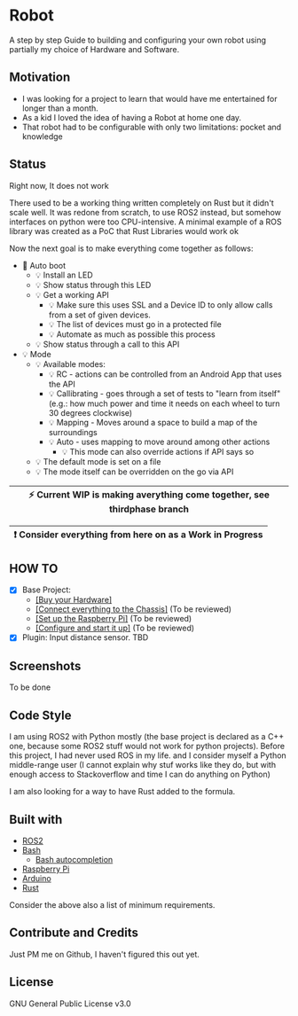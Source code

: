 # Robot

A step by step Guide to building and configuring your own robot using partially my choice of Hardware and Software.

## Motivation

- I was looking for a project to learn that would have me entertained for longer than a month.
- As a kid I loved the idea of having a Robot at home one day.
- That robot had to be configurable with only two limitations: pocket and knowledge 

## Status

Right now, It does not work 

There used to be a working thing written completely on Rust but it didn't scale well.
It was redone from scratch, to use ROS2 instead, but somehow interfaces on python were too CPU-intensive.
A minimal example of a ROS library was created as a PoC that Rust Libraries would work ok

Now the next goal is to make everything come together as follows:
- :wrench: Auto boot
  - :bulb: Install an LED
  - :bulb: Show status through this LED
  - :bulb: Get a working API 
    - :bulb: Make sure this uses SSL and a Device ID to only allow calls from a set of given devices.
    - :bulb: The list of devices must go in a protected file
    - :bulb: Automate as much as possible this process
  - :bulb: Show status through a call to this API
- :bulb: Mode
  - :bulb: Available modes:
    - :bulb: RC - actions can be controlled from an Android App that uses the API
    - :bulb: Callibrating - goes through a set of tests to "learn from itself" (e.g.: how much power and time it needs on each wheel to turn 30 degrees clockwise)
    - :bulb: Mapping - Moves around a space to build a map of the surroundings
    - :bulb: Auto - uses mapping to move around among other actions
      - :bulb: This mode can also override actions if API says so
  - :bulb: The default mode is set on a file
  - :bulb: The mode itself can be overridden on the go via API


| :zap:        Current WIP is making averything come together, see thirdphase branch |
|------------------------------------------------------------------------------------|

| :exclamation:  Consider everything from here on as a Work in Progress |
|-----------------------------------------------------------------------|

## HOW TO

- [x] Base Project: 
  - [[Buy your Hardware]](docs/000_Base_ShoppingList.md)
  - [[Connect everything to the Chassis]](docs/000_Base_Chassis.md) (To be reviewed)
  - [[Set up the Raspberry Pi]](docs/000_Base_Raspberry.md) (To be reviewed)
  - [[Configure and start it up]](docs/000_Base_Software.md) (To be reviewed)
- [x] Plugin: Input distance sensor. TBD

## Screenshots

To be done

## Code Style

I am using ROS2 with Python mostly (the base project is declared as a C++ one, because some ROS2 stuff would not work for python projects). 
Before this project, I had never used ROS in my life. and I consider myself a Python middle-range user (I cannot explain why stuf works like they do, but with enough access to Stackoverflow and time I can do anything on Python)

I am also looking for a way to have Rust added to the formula.

## Built with

- [ROS2](https://docs.ros.org/en/foxy/index.html)
- [Bash](https://tiswww.case.edu/php/chet/bash/bashtop.html)
  - [Bash autocompletion](https://www.gnu.org/software/bash/manual/html_node/Programmable-Completion.html)
- [Raspberry Pi](https://www.raspberrypi.org/)
- [Arduino](https://www.arduino.cc/)
- [Rust](https://www.rust-lang.org/)

Consider the above also a list of minimum requirements.

## Contribute and Credits

Just PM me on Github, I haven't figured this out yet.

## License

GNU General Public License v3.0


